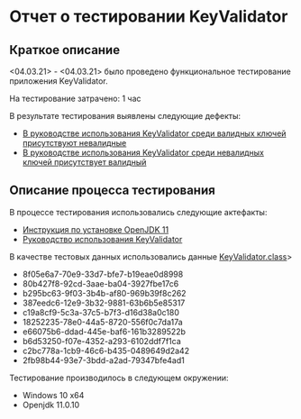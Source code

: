 # Отчет о тестировании KeyValidator

## Краткое описание

<04.03.21> - <04.03.21> было проведено функциональное тестирование приложения KeyValidator.

На тестирование затрачено: 1 час

В результате тестирования выявлены следующие дефекты:
* [В руководстве использования KeyValidator среди валидных ключей присутствуют невалидные](https://github.com/Amoralez84/Java1.1/issues/1)
* [В руководстве использования KeyValidator среди невалидных ключей присутствует валидный](https://github.com/Amoralez84/Java1.1/issues/2)

## Описание процесса тестирования
В процессе тестирования использовались следующие актефакты:
+ [Инструкция по установке OpenJDK 11](https://github.com/netology-code/javaqa-homeworks/blob/master/intro/openjdk11-manual.md)
+ [Руководство использования KeyValidator](https://github.com/netology-code/javaqa-homeworks/blob/master/intro/user-manual.md)


В качестве тестовых данных использовались данные [KeyValidator.class](https://github.com/netology-code/javaqa-homeworks/blob/master/intro/artifacts/KeyValidator.class)>
* 8f05e6a7-70e9-33d7-bfe7-b19eae0d8998
* 80b427f8-92cd-3aae-ba04-3927fbe17c6
* b295bc63-9f03-3b4b-af80-969b39f8c262
* 387eedc6-12e9-3b32-9881-63b6b5e85317
* c19a8cf9-5c3a-37c5-b7f3-d16d38a0c180 
* 18252235-78e0-44a5-8720-556f0c7da17a
* e66075b6-ddad-445e-baf6-161b3289522b
* b6d53250-f07e-4352-a293-6102ddf7f1ca
* c2bc778a-1cb9-46c6-b435-0489649d2a42
* 2fb98b44-93e7-3bdd-a2ad-79347bfe4ad1

Тестирование производилось в следующем окружении:
* Windows 10 x64
* Openjdk 11.0.10
